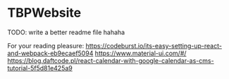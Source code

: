 # TBPWebsite

TODO: write a better readme file hahaha

For your reading pleasure:
https://codeburst.io/its-easy-setting-up-react-and-webpack-eb9ecaef5094
https://www.material-ui.com/#/
https://blog.daftcode.pl/react-calendar-with-google-calendar-as-cms-tutorial-5f5d81e425a9
